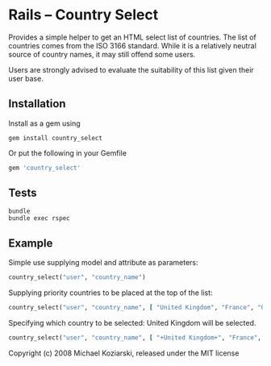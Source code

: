# Rails – Country Select

Provides a simple helper to get an HTML select list of countries.  The list of countries comes
from the ISO 3166 standard.  While it is a relatively neutral source of country names, it may
still offend some users.

Users are strongly advised to evaluate the suitability of this list given their user base.

## Installation

Install as a gem using

```shell
gem install country_select
```
Or put the following in your Gemfile

```ruby
gem 'country_select'
```

## Tests

```shell
bundle
bundle exec rspec
```

## Example

Simple use supplying model and attribute as parameters:

```ruby
country_select("user", "country_name")
```

Supplying priority countries to be placed at the top of the list:

```ruby
country_select("user", "country_name", [ "United Kingdom", "France", "Germany" ])
```

Specifying which country to be selected:
United Kingdom will be selected.

```ruby
country_select("user", "country_name", [ "+United Kingdom+", "France", "Germany" ])
```

Copyright (c) 2008 Michael Koziarski, released under the MIT license
